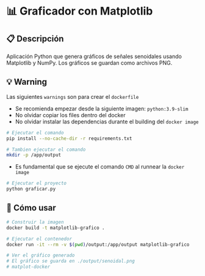# 📊 Graficador con Matplotlib

## 📋 Descripción
Aplicación Python que genera gráficos de señales senoidales usando Matplotlib y NumPy. Los gráficos se guardan como archivos PNG.

## 💡 Warning
Las siguientes `warnings` son para crear el `dockerfile`
 * Se recomienda empezar desde la siguiente imagen: `python:3.9-slim`
 * No olvidar copiar los files dentro del docker
 * No olvidar instalar las dependencias durante el building del `docker image`
````bash
# Ejecutar el comando
pip install --no-cache-dir -r requirements.txt

# Tambien ejecutar el comando
mkdir -p /app/output
````
 * Es fundamental que se ejecute el comando `CMD` al runnear la `docker image`
````bash
# Ejecutar el proyecto
python graficar.py
````

## 🚀 Cómo usar
```bash
# Construir la imagen
docker build -t matplotlib-grafico .

# Ejecutar el contenedor
docker run -it --rm -v $(pwd)/output:/app/output matplotlib-grafico

# Ver el gráfico generado
# El gráfico se guarda en ./output/senoidal.png
# matplot-docker
